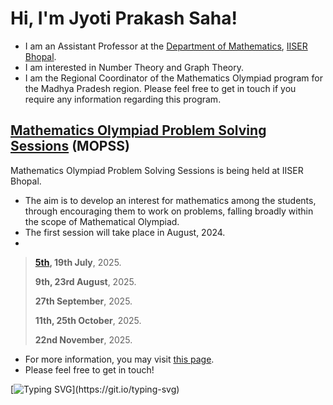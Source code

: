 # Hi, I'm Jyoti Prakash Saha!

* I am an Assistant Professor at the [Department of Mathematics](https://maths.iiserb.ac.in/), [IISER Bhopal](https://www.iiserb.ac.in/).
* I am interested in Number Theory and Graph Theory.
* I am the Regional Coordinator of the Mathematics Olympiad program for the Madhya Pradesh region. Please feel free to get in touch if you require any information regarding this program. 

## [Mathematics Olympiad Problem Solving Sessions](https://jpsaha.github.io/MOTP/MOPSS/) (MOPSS)

Mathematics Olympiad Problem Solving Sessions is being held at IISER Bhopal.

  * The aim is to develop an interest for mathematics among the students, through encouraging them to work on problems, falling broadly within the scope of Mathematical Olympiad.
  * The first session will take place in August, 2024.
  * 
>   <i class="fas fa-calendar-alt" style="color:gray"></i> **[5th](../assets/pdf/MOPSS/MOPSS25July05.pdf), 19th July**, 2025.
> 
>   <i class="fas fa-calendar-alt" style="color:gray"></i> **9th, 23rd August**, 2025.
>
>   <i class="fas fa-calendar-alt" style="color:gray"></i> **27th September**, 2025.
>
>   <i class="fas fa-calendar-alt" style="color:gray"></i> **11th, 25th October**, 2025.
>
>   <i class="fas fa-calendar-alt" style="color:gray"></i> **22nd November**, 2025.
>

  * For more information, you may visit [this page](https://jpsaha.github.io/MOTP/MOPSS/).
  * Please feel free to get in touch!
 
[![Typing SVG](https://readme-typing-svg.demolab.com/?lines=Hi+there+👋,+I+am+Jyoti+Prakash+Saha;+Welcome+to+My+Profile!)](https://git.io/typing-svg)

<!--
**jpsaha/jpsaha** is a ✨ _special_ ✨ repository because its `README.md` (this file) appears on your GitHub profile.

Here are some ideas to get you started:

- 🔭 I’m currently working on ...
- 🌱 I’m currently learning ...
- 👯 I’m looking to collaborate on ...
- 🤔 I’m looking for help with ...
- 💬 Ask me about ...
- 📫 How to reach me: ...
- 😄 Pronouns: ...
- ⚡ Fun fact: ...
-->
